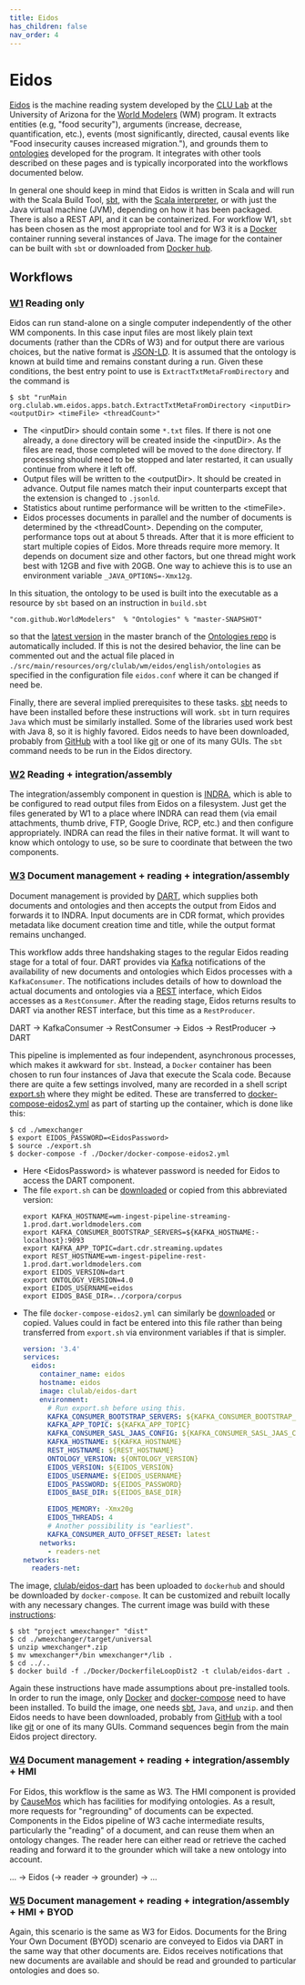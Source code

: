 ```yaml
---
title: Eidos
has_children: false
nav_order: 4
---
```

# Eidos

[Eidos](https://github.com/clulab/eidos) is the machine reading system developed by the [CLU Lab](http://clulab.org) at the University of Arizona for the [World Modelers](https://www.darpa.mil/program/world-modelers) (WM) program.  It extracts entities (e.g, "food security"), arguments (increase, decrease, quantification, etc.), events (most significantly, directed, causal events like "Food insecurity causes increased migration."), and grounds them to [ontologies](https://github.com/WorldModelers/Ontologies) developed for the program.  It integrates with other tools described on these pages and is typically incorporated into the workflows documented below.

In general one should keep in mind that Eidos is written in Scala and will run with the Scala Build Tool, [sbt](https://www.scala-sbt.org/), with the [Scala interpreter](https://www.scala-lang.org/download/install.html), or with just the Java virtual machine (JVM), depending on how it has been packaged.  There is also a REST API, and it can be containerized.  For workflow W1, `sbt` has been chosen as the most appropriate tool and for W3 it is a [Docker](https://www.docker.com/) container running several instances of Java.  The image for the container can be built with `sbt` or downloaded from [Docker hub](https://hub.docker.com/r/clulab/eidos-dart/tags).

## Workflows

<a id="w1"></a>
### [W1](index.html#w1) Reading only

Eidos can run stand-alone on a single computer independently of the other WM components.  In this case input files are most likely plain text documents (rather than the CDRs of W3) and for output there are various choices, but the native format is [JSON-LD](https://github.com/clulab/eidos/wiki/JSON-LD).  It is assumed that the ontology is known at build time and remains constant during a run.  Given these conditions, the best entry point to use is `ExtractTxtMetaFromDirectory` and the command is
```
$ sbt "runMain org.clulab.wm.eidos.apps.batch.ExtractTxtMetaFromDirectory <inputDir> <outputDir> <timeFile> <threadCount>"
```
* The \<inputDir\> should contain some `*.txt` files.  If there is not one already, a `done` directory will be created inside the \<inputDir\>.  As the files are read, those completed will be moved to the `done` directory.  If processing should need to be stopped and later restarted, it can usually continue from where it left off.
* Output files will be written to the \<outputDir\>.  It should be created in advance.  Output file names match their input counterparts except that the extension is changed to `.jsonld`.
* Statistics about runtime performance will be written to the \<timeFile\>. 
* Eidos processes documents in parallel and the number of documents is determined by the \<threadCount\>.  Depending on the computer, performance tops out at about 5 threads.  After that it is more efficient to start multiple copies of Eidos.  More threads require more memory.  It depends on document size and other factors, but one thread might work best with 12GB and five with 20GB.  One way to achieve this is to use an environment variable `_JAVA_OPTIONS=-Xmx12g`.

In this situation, the ontology to be used is built into the executable as a resource by `sbt` based on an instruction in `build.sbt`
```
"com.github.WorldModelers"  % "Ontologies" % "master-SNAPSHOT"
```
so that the [latest version](https://github.com/WorldModelers/Ontologies/blob/master/CompositionalOntology_metadata.yml) in the master branch of the [Ontologies repo](https://github.com/WorldModelers/Ontologies) is automatically included.  If this is not the desired behavior, the line can be commented out and the actual file placed in `./src/main/resources/org/clulab/wm/eidos/english/ontologies` as specified in the configuration file `eidos.conf` where it can be changed if need be.

Finally, there are several implied prerequisites to these tasks.  [sbt](https://www.scala-sbt.org/download.html) needs to have been installed before these instructions will work.  `sbt` in turn requires `Java` which must be similarly installed.  Some of the libraries used work best with Java 8, so it is highly favored.  Eidos needs to have been downloaded, probably from [GitHub](https://github.com/clulab/eidos) with a tool like [git](https://git-scm.com/downloads) or one of its many GUIs.  The `sbt` command needs to be run in the Eidos directory.


<a id="w2"></a>
### [W2](index.html#w2) Reading + integration/assembly

The integration/assembly component in question is [INDRA](./indra.html#w2), which is able to be configured to read output files from Eidos on a filesystem.  Just get the files generated by W1 to a place where INDRA can read them (via email attachments, thumb drive, FTP, Google Drive, RCP, etc.) and then configure appropriately.  INDRA can read the files in their native format.  It will want to know which ontology to use, so be sure to coordinate that between the two components.

<a id="w3"></a>
### [W3](index.html#w3) Document management + reading + integration/assembly

Document management is provided by [DART](./dart.html#w3), which supplies both documents and ontologies and then accepts the output from Eidos and forwards it to INDRA.  Input documents are in CDR format, which provides metadata like document creation time and title, while the output format remains unchanged.

This workflow adds three handshaking stages to the regular Eidos reading stage for a total of four.  DART provides via [Kafka](https://kafka.apache.org/) notifications of the availability of new documents and ontologies which Eidos processes with a `KafkaConsumer`.  The notifications includes details of how to download the actual documents and ontologies via a [REST](https://en.wikipedia.org/wiki/Representational_state_transfer) interface, which Eidos accesses as a `RestConsumer`.  After the reading stage, Eidos returns results to DART via another REST interface, but this time as a `RestProducer`.

DART &rarr; KafkaConsumer &rarr; RestConsumer &rarr; Eidos &rarr; RestProducer &rarr; DART

This pipeline is implemented as four independent, asynchronous processes, which makes it awkward for `sbt`.  Instead, a `Docker` container has been chosen to run four instances of Java that execute the Scala code.  Because there are quite a few settings involved, many are recorded in a shell script [export.sh](https://github.com/clulab/eidos/blob/master/wmexchanger/export.sh) where they might be edited.  These are transferred to [docker-compose-eidos2.yml](https://github.com/clulab/eidos/blob/master/wmexchanger/Docker/docker-compose-eidos2.yml) as part of starting up the container, which is done like this:

```shell
$ cd ./wmexchanger
$ export EIDOS_PASSWORD=<EidosPassword>
$ source ./export.sh
$ docker-compose -f ./Docker/docker-compose-eidos2.yml
```
* Here \<EidosPassword\> is whatever password is needed for Eidos to access the DART component.
* The file `export.sh` can be [downloaded](https://raw.githubusercontent.com/clulab/eidos/master/wmexchanger/export.sh) or copied from this abbreviated version:
    ```shell
    export KAFKA_HOSTNAME=wm-ingest-pipeline-streaming-1.prod.dart.worldmodelers.com
    export KAFKA_CONSUMER_BOOTSTRAP_SERVERS=${KAFKA_HOSTNAME:-localhost}:9093
    export KAFKA_APP_TOPIC=dart.cdr.streaming.updates
    export REST_HOSTNAME=wm-ingest-pipeline-rest-1.prod.dart.worldmodelers.com
    export EIDOS_VERSION=dart
    export ONTOLOGY_VERSION=4.0
    export EIDOS_USERNAME=eidos
    export EIDOS_BASE_DIR=../corpora/corpus
    ```
* The file `docker-compose-eidos2.yml` can similarly be [downloaded](https://raw.githubusercontent.com/clulab/eidos/master/wmexchanger/Docker/docker-compose-eidos2.yml) or copied.  Values could in fact be entered into this file rather than being transferred from `export.sh` via environment variables if that is simpler.
    ```yaml
    version: '3.4'
    services:
      eidos:
        container_name: eidos
        hostname: eidos
        image: clulab/eidos-dart
        environment:
          # Run export.sh before using this.
          KAFKA_CONSUMER_BOOTSTRAP_SERVERS: ${KAFKA_CONSUMER_BOOTSTRAP_SERVERS}
          KAFKA_APP_TOPIC: ${KAFKA_APP_TOPIC}
          KAFKA_CONSUMER_SASL_JAAS_CONFIG: ${KAFKA_CONSUMER_SASL_JAAS_CONFIG}
          KAFKA_HOSTNAME: ${KAFKA_HOSTNAME}
          REST_HOSTNAME: ${REST_HOSTNAME}
          ONTOLOGY_VERSION: ${ONTOLOGY_VERSION}
          EIDOS_VERSION: ${EIDOS_VERSION}
          EIDOS_USERNAME: ${EIDOS_USERNAME}
          EIDOS_PASSWORD: ${EIDOS_PASSWORD}
          EIDOS_BASE_DIR: ${EIDOS_BASE_DIR}

          EIDOS_MEMORY: -Xmx20g
          EIDOS_THREADS: 4
          # Another possibility is "earliest".
          KAFKA_CONSUMER_AUTO_OFFSET_RESET: latest
        networks:
          - readers-net
    networks:
      readers-net:
    ```

The image, [clulab/eidos-dart]() has been uploaded to `dockerhub` and should be downloaded by `docker-compose`.  It can be customized and rebuilt locally with any necessary changes.  The current image was build with these [instructions](https://github.com/clulab/eidos/tree/master/wmexchanger/Docker):

```shell
$ sbt "project wmexchanger" "dist"
$ cd ./wmexchanger/target/universal
$ unzip wmexchanger*.zip
$ mv wmexchanger*/bin wmexchanger*/lib .
$ cd ../..
$ docker build -f ./Docker/DockerfileLoopDist2 -t clulab/eidos-dart .
```

Again these instructions have made assumptions about pre-installed tools.  In order to run the image, only [Docker](https://docs.docker.com/get-docker/) and [docker-compose](https://docs.docker.com/compose/install/) need to have been installed.  To build the image, one needs [sbt](https://www.scala-sbt.org/download.html), `Java`, and `unzip`. and then Eidos needs to have been downloaded, probably from [GitHub](https://github.com/clulab/eidos) with a tool like [git](https://git-scm.com/downloads) or one of its many GUIs.  Command sequences begin from the main Eidos project directory.


<a id="w4"></a>
### [W4](index.html#w4) Document management + reading + integration/assembly + HMI

For Eidos, this workflow is the same as W3.  The HMI component is provided by [CauseMos]([INDRA](./causemos.html#w4)) which has facilities for modifying ontologies.  As a result, more requests for "regrounding" of documents can be expected.  Components in the Eidos pipeline of W3 cache intermediate results, particularly the "reading" of a document, and can reuse them when an ontology changes.  The reader here can either read or retrieve the cached reading and forward it to the grounder which will take a new ontology into account.

... &rarr; Eidos (&rarr; reader &rarr; grounder) &rarr; ...

<a id="w5"></a>
### [W5](index.html#w5) Document management + reading + integration/assembly + HMI + BYOD

Again, this scenario is the same as W3 for Eidos.  Documents for the Bring Your Own Document (BYOD) scenario are conveyed to Eidos via DART in the same way that other documents are.  Eidos receives notifications that new documents are available and should be read and grounded to particular ontologies and does so.
